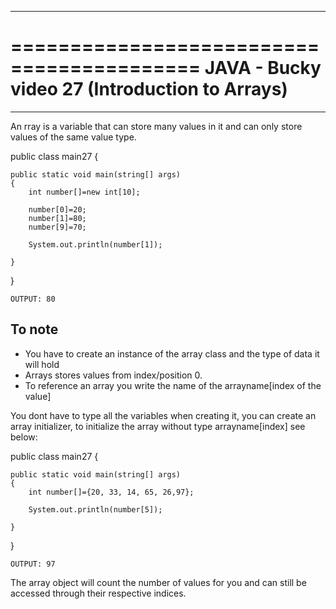 ******************************************
==========================================
JAVA - Bucky video 27 (Introduction to Arrays)
==========================================
******************************************

An rray is a variable that can store many values in it and can only store values of the same value type.


public class main27 {

	public static void main(string[] args)
	{
		int number[]=new int[10];

		number[0]=20;
		number[1]=80;
		number[9]=70;
		
		System.out.println(number[1]);

	}
}

	OUTPUT: 80

To note
-------
- You have to create an instance of the array class and the type of data it will hold
- Arrays stores values from index/position 0.
- To reference an array you write the name of the arrayname[index of the value]


You dont have to type all the variables when creating it, you can create an array initializer, to initialize the array without type arrayname[index] see below:


public class main27 {

	public static void main(string[] args)
	{
		int number[]={20, 33, 14, 65, 26,97};

		System.out.println(number[5]);

	}
}

	OUTPUT: 97

The array object will count the number of values for you and can still be accessed through their respective indices.